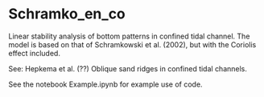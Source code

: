 # Schramko_en_co
Linear stability analysis of bottom patterns in confined tidal channel. The model is based on that of Schramkowski et al. (2002), but with the Coriolis effect included.

See: Hepkema et al. (??) Oblique sand ridges in confined tidal channels.

See the notebook Example.ipynb for example use of code.
